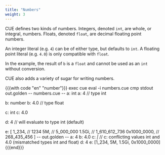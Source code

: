 ```yaml
---
title: "Numbers"
weight: 3
---
```


CUE defines two kinds of numbers.
Integers, denoted `int`, are whole, or integral, numbers.
Floats, denoted `float`, are decimal floating point numbers.

An integer literal (e.g. `4`) can be of either type, but defaults to `int`.
A floating point literal (e.g. `4.0`) is only compatible with `float`.

In the example, the result of `b` is a `float` and cannot be
used as an `int` without conversion.

CUE also adds a variety of sugar for writing numbers.

{{{with code "en" "number"}}}
exec cue eval -i numbers.cue
cmp stdout out.golden
-- numbers.cue --
a: int
a: 4 // type int

b: number
b: 4.0 // type float

c: int
c: 4.0

d: 4 // will evaluate to type int (default)

e: [
	1_234,       // 1234
	5M,          // 5_000_000
	1.5Gi,       // 1_610_612_736
	0x1000_0000, // 268_435_456
]
-- out.golden --
a: 4
b: 4.0
c: _|_ // c: conflicting values int and 4.0 (mismatched types int and float)
d: 4
e: [1_234, 5M, 1.5Gi, 0x1000_0000]
{{{end}}}
